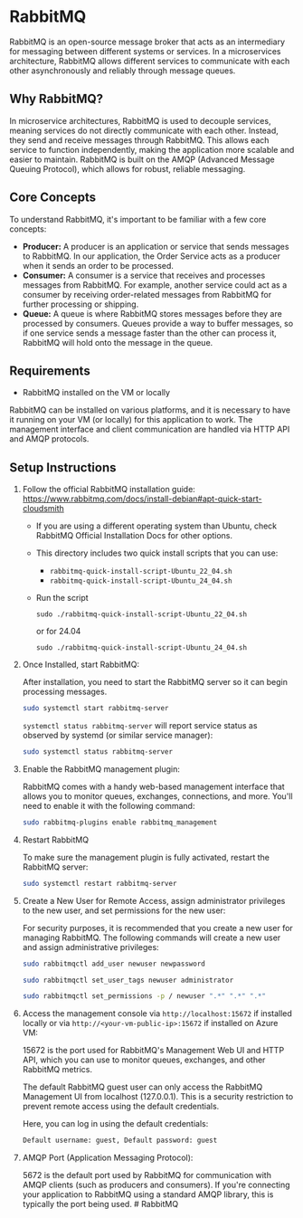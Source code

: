 # RabbitMQ 

RabbitMQ is an open-source message broker that acts as an intermediary for messaging between different systems or services. In a microservices architecture, RabbitMQ allows different services to communicate with each other asynchronously and reliably through message queues. 

## Why RabbitMQ?
In microservice architectures, RabbitMQ is used to decouple services, meaning services do not directly communicate with each other. Instead, they send and receive messages through RabbitMQ. This allows each service to function independently, making the application more scalable and easier to maintain. RabbitMQ is built on the AMQP (Advanced Message Queuing Protocol), which allows for robust, reliable messaging.

## Core Concepts
To understand RabbitMQ, it's important to be familiar with a few core concepts:

- **Producer:** A producer is an application or service that sends messages to RabbitMQ. In our application, the Order Service acts as a producer when it sends an order to be processed.
- **Consumer:** A consumer is a service that receives and processes messages from RabbitMQ. For example, another service could act as a consumer by receiving order-related messages from RabbitMQ for further processing or shipping.
- **Queue:** A queue is where RabbitMQ stores messages before they are processed by consumers. Queues provide a way to buffer messages, so if one service sends a message faster than the other can process it, RabbitMQ will hold onto the message in the queue.

## Requirements

- RabbitMQ installed on the VM or locally

RabbitMQ can be installed on various platforms, and it is necessary to have it running on your VM (or locally) for this application to work. The management interface and client communication are handled via HTTP API and AMQP protocols.

## Setup Instructions

1. Follow the official RabbitMQ installation guide: https://www.rabbitmq.com/docs/install-debian#apt-quick-start-cloudsmith

   - If you are using a different operating system than Ubuntu, check RabbitMQ Official Installation Docs for other options.

   - This directory includes two quick install scripts that you can use:
      - `rabbitmq-quick-install-script-Ubuntu_22_04.sh`
      - `rabbitmq-quick-install-script-Ubuntu_24_04.sh`
   - Run the script
      ```
      sudo ./rabbitmq-quick-install-script-Ubuntu_22_04.sh
      ```
      or for 24.04
      ```
      sudo ./rabbitmq-quick-install-script-Ubuntu_24_04.sh
      ```


2. Once Installed, start RabbitMQ:

   After installation, you need to start the RabbitMQ server so it can begin processing messages.

   ```bash
   sudo systemctl start rabbitmq-server
   ```

   `systemctl status rabbitmq-server` will report service status as observed by systemd (or similar service manager):

   ```bash
   sudo systemctl status rabbitmq-server
   ```

  
3. Enable the RabbitMQ management plugin:

   RabbitMQ comes with a handy web-based management interface that allows you to monitor queues, exchanges, connections, and more. You'll need to enable it with the following command:

   ```bash
   sudo rabbitmq-plugins enable rabbitmq_management
4. Restart RabbitMQ

   To make sure the management plugin is fully activated, restart the RabbitMQ server:

   ```bash
   sudo systemctl restart rabbitmq-server
5. Create a New User for Remote Access, assign administrator privileges to the new user, and set permissions for the new user:

   For security purposes, it is recommended that you create a new user for managing RabbitMQ. The following commands will create a new user and assign administrative privileges:

   ```bash
   sudo rabbitmqctl add_user newuser newpassword
   ```

   ```bash
   sudo rabbitmqctl set_user_tags newuser administrator
   ```
   
   ```bash
   sudo rabbitmqctl set_permissions -p / newuser ".*" ".*" ".*"
   ```

6. Access the management console via `http://localhost:15672` if installed locally or via `http://<your-vm-public-ip>:15672` if installed on Azure VM:
   
    15672 is the port used for RabbitMQ's Management Web UI and HTTP API, which you can use to monitor queues, exchanges, and other RabbitMQ metrics. 
    
    The default RabbitMQ guest user can only access the RabbitMQ Management UI from localhost (127.0.0.1). This is a security restriction to prevent remote access using the default credentials.

    Here, you can log in using the default credentials:

   ```bash
   Default username: guest, Default password: guest
7. AMQP Port (Application Messaging Protocol):

    5672 is the default port used by RabbitMQ for communication with AMQP clients (such as producers and consumers). If you're connecting your application to RabbitMQ using a standard AMQP library, this is typically the port being used.
#   R a b b i t M Q  
 